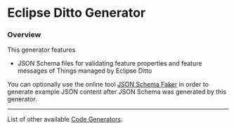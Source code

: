 # Eclipse Ditto Generator

### Overview

This generator features

- JSON Schema files for validating feature properties and feature messages of Things managed by Eclipse Ditto

You can optionally use the online tool [JSON Schema Faker](http://json-schema-faker.js.org) in order to generate example JSON content
after JSON Schema was generated by this generator.

----------

List of other available [Code Generators](../Readme.md).
